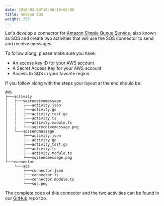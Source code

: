 ```yaml
---
date: 2016-04-09T16:50:16+02:00
title: Amazon SQS
weight: 255
---
```


Let's develop a connector for [Amazon Simple Queue Service](https://aws.amazon.com/sqs/), also known as SQS and create two activities that will use the SQS connector to send and receive messages. 

To follow along, please make sure you have:

* An access key ID for your AWS account
* A Secret Access Key for your AWS account
* Access to SQS in your favorite region

If you follow along with the steps your layout at the end should be:

```
AWS
├───activity
│   ├───sqsreceivemessage
│   |   ├───activity.json
│   |   |───activity.go
│   |   |───activity_test.go
│   |   |───activity.ts
│   |   |───activity.module.ts
│   |   └───sqsreceivemessage.png
│   └───sqssendmessage
│       ├───activity.json
│       |───activity.go
│       |───activity_test.go
│       |───activity.ts
│       |───activity.module.ts
│       └───sqssendmessage.png
└───connector
    └───sqs
        ├───connector.json
        |───connector.ts
        |───connector.module.ts
        └───sqs.png
```

The complete code of this connector and the two activities can be found in our [GitHub](https://github.com/TIBCOSoftware/tci-flogo/tree/master/examples/AWS) repo too.